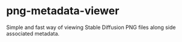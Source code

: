 # png-metadata-viewer
Simple and fast way of viewing Stable Diffusion PNG files along side associated metadata.
